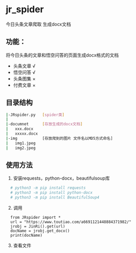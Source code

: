 # jr_spider
今日头条文章爬取 生成docx文档
## 功能：
将今日头条的文章和悟空问答的页面生成docx格式的文档
- 头条文章 √
- 悟空问答 √
- 头条图集 ×
- 付费文章 ×
## 目录结构
```bash
|-JRspider.py   [spider类]
| 
|-documnet      [存放生成的docx文档]
|   xxx.docx
|   xxxxx.docx
|-img           [存放爬到的图片 文件名以MD5方式命名]
|   img1.jpeg
|   img2.jpeg
```
## 使用方法
1. 安装requests，python-docx，beautifulsoup库
```bash
  # python3 -m pip install requests
  # python3 -m pip install python-docx
  # python3 -m pip install BeautifulSoup4
```
2. 调用
```python3
  from JRspider import *
  url = "https://www.toutiao.com/a6691121448884371982/"
  jrobj = JinRi().get(url)
  docName = jrobj.get_docx()
  print(docName)
```
3. 查看文件
